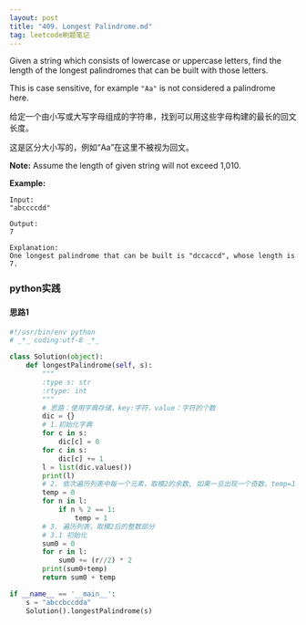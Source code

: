 ```yaml
---
layout: post
title: "409. Longest Palindrome.md"
tag: leetcode刷题笔记
---
```

Given a string which consists of lowercase or uppercase letters, find the length of the longest palindromes that can be built with those letters.

This is case sensitive, for example `"Aa"` is not considered a palindrome here.

给定一个由小写或大写字母组成的字符串，找到可以用这些字母构建的最长的回文长度。

这是区分大小写的，例如“Aa”在这里不被视为回文。

**Note:**
Assume the length of given string will not exceed 1,010.

**Example:**

```
Input:
"abccccdd"

Output:
7

Explanation:
One longest palindrome that can be built is "dccaccd", whose length is 7.
```

### **python实践**

#### **思路1**



~~~python
#!/usr/bin/env python
# _*_ coding:utf-8 _*_

class Solution(object):
    def longestPalindrome(self, s):
        """
        :type s: str
        :rtype: int
        """
        # 思路：使用字典存储，key:字符，value：字符的个数
        dic = {}
        # 1.初始化字典
        for c in s:
            dic[c] = 0
        for c in s:
            dic[c] += 1
        l = list(dic.values())
        print(l)
        # 2. 依次遍历列表中每一个元素，取模2的余数, 如果一旦出现一个奇数，temp=1
        temp = 0
        for n in l:
            if n % 2 == 1:
                temp = 1
        # 3. 遍历列表，取模2后的整数部分
        # 3.1 初始化
        sum0 = 0
        for r in l:
            sum0 += (r//2) * 2
        print(sum0+temp)
        return sum0 + temp

if __name__ == '__main__':
    s = "abccbccdda"
    Solution().longestPalindrome(s)
~~~


